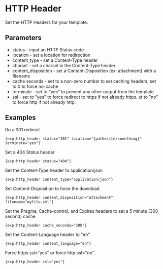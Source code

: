# HTTP Header #

Set the HTTP Headers for your template.

## Parameters

* status - input an HTTP Status code
* location - set a location for redirection
* content_type - set a Content-Type header
* charset - set a charset in the Content-Type header
* content_disposition - set a Content-Disposition (ex: attachment) with a filename
* cache seconds - set to a non-zero number to set caching headers; set to 0 to force no-cache
* terminate - set to "yes" to prevent any other output from the template
* ssl - set to "yes" to force redirect to https if not already https.  et to "no" to force http if not already http.

## Examples

Do a 301 redirect

	{exp:http_header status="301" location="{path=site/something}" terminate="yes"}

Set a 404 Status header

	{exp:http_header status="404"}

Set the Content-Type header to application/json

	{exp:http_header content_type="application/json"}

Set Content-Disposition to force the download

	{exp:http_header content_disposition="attachment" filename="myfile.xml"}

Set the Pragma, Cache-control, and Expires headers to set a 5 minute (300 second) cache

	{exp:http_header cache_seconds="300"}
	
Set the Content-Language header to "en"

	{exp:http_header content_language="en"}
	
Force https ssl="yes" or force http ssl="no".

	{exp:http_header ssl="yes"}